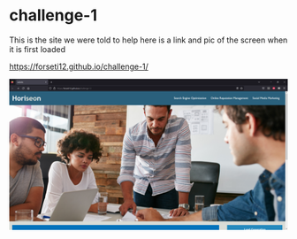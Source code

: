 # challenge-1

This is the site we were told to help here is a link and pic of the screen when it is first loaded

https://forseti12.github.io/challenge-1/

![alt text](assets/images/Horiseon-page-loaded.png)